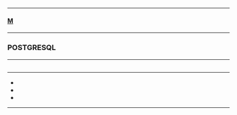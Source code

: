 
---

#### [M](https://github.com/ttltrk/TTT/blob/master/menu.md)

---

### POSTGRESQL

---

```

```

---

* []()
* []()
* []()

---
